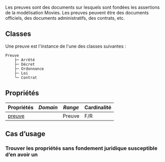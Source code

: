Les preuves sont des documents sur lesquels sont fondées les assertions de la modélisation Movies. Les preuves peuvent être des documents officiels, des documents administratifs, des contrats, etc.

## Classes

Une preuve est l'instance de l'une des classes suivantes :

```
Preuve
    ├─ Arrêté
    ├─ Décret
    ├─ Ordonnance
    ├─ Loi
    ╰─ Contrat
```

## Propriétés

| **Propriétés**                 | ***Domain*** | ***Range*** | Cardinalité |
| ------------------------------ | ------------ | ----------- | ----------- |
| [preuve](../Ontologie/Propriétés/preuve.md) |              | Preuve      | F/R         |

## Cas d’usage

### Trouver les propriétés sans fondement juridique susceptible d’en avoir un
